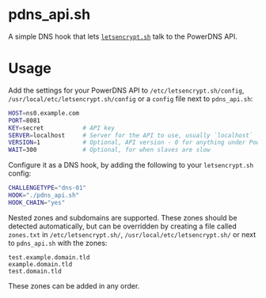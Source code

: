 # pdns_api.sh
A simple DNS hook that lets [`letsencrypt.sh`][le.sh] talk to the PowerDNS API.

# Usage
Add the settings for your PowerDNS API to
`/etc/letsencrypt.sh/config`, `/usr/local/etc/letsencrypt.sh/config`
or a `config` file next to `pdns_api.sh`:

```sh
HOST=ns0.example.com
PORT=8081
KEY=secret           # API key
SERVER=localhost     # Server for the API to use, usually `localhost`
VERSION=1            # Optional, API version - 0 for anything under PowerDNS 4
WAIT=300             # Optional, for when slaves are slow
```

Configure it as a DNS hook, by adding the following to your `letsencrypt.sh` config:

```sh
CHALLENGETYPE="dns-01"
HOOK="./pdns_api.sh"
HOOK_CHAIN="yes"
```

Nested zones and subdomains are supported.
These zones should be detected automatically,
but can be overridden by creating a file called `zones.txt` in
`/etc/letsencrypt.sh/`, `/usr/local/etc/letsencrypt.sh/` or next to `pdns_api.sh` with the zones:

```
test.example.domain.tld
example.domain.tld
test.domain.tld
```

These zones can be added in any order.

[le.sh]: https://github.com/lukas2511/letsencrypt.sh

